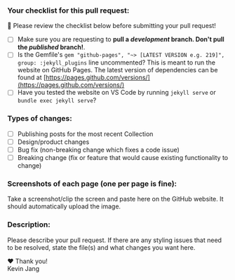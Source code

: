 ### Your checklist for this pull request:
🚨 Please review the checklist below before submitting your pull request!

- [ ] Make sure you are requesting to **pull a *development* branch. Don't pull the *published* branch!**.
- [ ] Is the Gemfile's `gem "github-pages", "~> [LATEST VERSION e.g. 219]", group: :jekyll_plugins` line uncommented? This is meant to run the website on GitHub Pages. The latest version of dependencies can be found at [https://pages.github.com/versions/](https://pages.github.com/versions/)
- [ ] Have you tested the website on VS Code by running `jekyll serve` or `bundle exec jekyll serve`?

### Types of changes:
- [ ] Publishing posts for the most recent Collection
- [ ] Design/product changes
- [ ] Bug fix (non-breaking change which fixes a code issue)
- [ ] Breaking change (fix or feature that would cause existing functionality to change)

### Screenshots of each page (one per page is fine):
Take a screenshot/clip the screen and paste here on the GitHub website. It should automatically upload the image.

### Description:
Please describe your pull request. If there are any styling issues that need to be resolved, state the file(s) and what changes you want here.

❤ Thank you!  
Kevin Jang